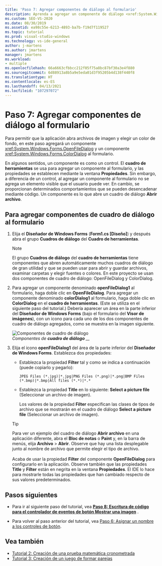 ```yaml
---
title: 'Paso 7: Agregar componentes de diálogo al formulario'
description: Aprenda a agregar un componente de diálogo <xref:System.Windows.Forms.OpenFileDialog> y un componente de diálogo <xref:System.Windows.Forms.ColorDialog> al formulario.
ms.custom: SEO-VS-2020
ms.date: 08/30/2019
ms.assetid: ea98c55e-6213-4893-ba7b-f19d7f119527
ms.topic: tutorial
ms.prod: visual-studio-windows
ms.technology: vs-ide-general
author: j-martens
ms.author: jmartens
manager: jmartens
ms.workload:
- multiple
ms.openlocfilehash: 66a6663cfbbcc212f05f75a8bc87bf30a3e4f880
ms.sourcegitcommit: 6d88913a8b5a9e5eda01d3f95205b4d138f440f8
ms.translationtype: HT
ms.contentlocale: es-ES
ms.lasthandoff: 04/13/2021
ms.locfileid: "107297072"
---
```

# <a name="step-7-add-dialog-components-to-your-form"></a>Paso 7: Agregar componentes de diálogo al formulario

Para permitir que la aplicación abra archivos de imagen y elegir un color de fondo, en este paso agregará un componente <xref:System.Windows.Forms.OpenFileDialog> y un componente <xref:System.Windows.Forms.ColorDialog> al formulario.

En algunos sentidos, un componente es como un control. El **cuadro de herramientas** se usa para agregar un componente al formulario, y las propiedades se establecen mediante la ventana **Propiedades**. Sin embargo, a diferencia de un control, al agregar un componente al formulario no se agrega un elemento visible que el usuario puede ver. En cambio, se proporcionan determinados comportamientos que se pueden desencadenar mediante código. Un componente es lo que abre un cuadro de diálogo **Abrir archivo**.

## <a name="to-add-dialog-components-to-your-form"></a>Para agregar componentes de cuadro de diálogo al formulario

1. Elija el **Diseñador de Windows Forms** (**Form1.cs [Diseño]**) y después abra el grupo **Cuadros de diálogo** del **Cuadro de herramientas**.

    > [!NOTE]
    > El grupo **Cuadros de diálogo** del **cuadro de herramientas** tiene componentes que abren automáticamente muchos cuadros de diálogo de gran utilidad y que se pueden usar para abrir y guardar archivos, examinar carpetas y elegir fuentes o colores. En este proyecto se usan dos componentes de cuadro de diálogo: OpenFileDialog y ColorDialog.

1. Para agregar un componente denominado **openFileDialog1** al formulario, haga doble clic en **OpenFileDialog**. Para agregar un componente denominado **colorDialog1** al formulario, haga doble clic en **ColorDialog** en el **cuadro de herramientas**. (Este se utiliza en el siguiente paso del tutorial.) Debería aparecer un área en la parte inferior del **Diseñador de Windows Forms** (bajo el formulario del **Visor de imágenes**), con un icono para cada uno de los dos componentes de cuadro de diálogo agregados, como se muestra en la imagen siguiente.

     ![Componentes de cuadro de diálogo](../ide/media/express_dialogsadded.png)<br>*Componentes de **cuadro de diálogo** __*

1. Elija el icono **openFileDialog1** del área de la parte inferior del **Diseñador de Windows Forms**. Establezca dos propiedades:

    - Establezca la propiedad **Filter** tal y como se indica a continuación (puede copiarlo y pegarlo):

        ```
        JPEG Files (*.jpg)|*.jpg|PNG Files (*.png)|*.png|BMP Files (*.bmp)|*.bmp|All files (*.*)|*.*
        ```

    - Establezca la propiedad **Title** en lo siguiente: **Select a picture file** (Seleccionar un archivo de imagen).

         Los valores de la propiedad **Filter** especifican las clases de tipos de archivo que se mostrarán en el cuadro de diálogo **Select a picture file** (Seleccionar un archivo de imagen).

    > [!TIP]
    > Para ver un ejemplo del cuadro de diálogo **Abrir archivo** en una aplicación diferente, abra el **Bloc de notas** o **Paint** y, en la barra de menús, elija **Archivo** > **Abrir**. Observe que hay una lista desplegable junto al nombre de archivo que permite elegir el tipo de archivo. <br/><br/>Acaba de usar la propiedad **Filter** del componente **OpenFileDialog** para configurarlo en la aplicación. Observe también que las propiedades **Title** y **Filter** están en negrita en la ventana **Propiedades**. El IDE lo hace para mostrarle todas las propiedades que han cambiado respecto de sus valores predeterminados.

## <a name="next-steps"></a>Pasos siguientes

* Para ir al siguiente paso del tutorial, vea **[Paso 8: Escritura de código para el controlador de eventos de botón Mostrar una imagen](../ide/step-8-write-code-for-the-show-a-picture-button-event-handler.md)** .

* Para volver al paso anterior del tutorial, vea [Paso 6: Asignar un nombre a los controles de botón](../ide/step-6-name-your-button-controls.md).

## <a name="see-also"></a>Vea también

* [Tutorial 2: Creación de una prueba matemática cronometrada](tutorial-2-create-a-timed-math-quiz.md)
* [Tutorial 3: Creación de un juego de formar parejas](tutorial-3-create-a-matching-game.md)
